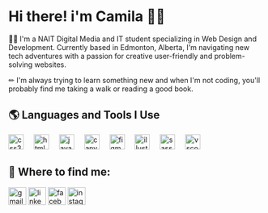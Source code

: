 <h1>Hi there! i'm Camila 👋😁</h1>

<p>👩‍💻 I'm a NAIT Digital Media and IT student specializing in Web Design and Development. Currently based in Edmonton, Alberta, I'm navigating new tech adventures with a passion for creative user-friendly and problem-solving websites.</p>
<p>✏ I'm always trying to learn something new and when I'm not coding, you'll probably find me taking a walk or reading a good book.</p>

###
<h2>🌎 Languages and Tools I Use</h2>
<div align="left">
  <img src="https://skillicons.dev/icons?i=css" height="30" alt="css3 logo"  />
  <img width="12" />
  <img src="https://skillicons.dev/icons?i=html" height="30" alt="html5 logo"  />
  <img width="12" />
  <img src="https://skillicons.dev/icons?i=js" height="30" alt="javascript logo"  />
  <img width="12" />
  <img src="https://cdn.simpleicons.org/canva/00C4CC" height="30" alt="canva logo"  />
  <img width="12" />
  <img src="https://cdn.jsdelivr.net/gh/devicons/devicon/icons/figma/figma-original.svg" height="30" alt="figma logo"  />
  <img width="12" />
  <img src="https://cdn.simpleicons.org/adobeillustrator/FF9A00" height="30" alt="illustrator logo"  />
  <img width="12" />
  <img src="https://skillicons.dev/icons?i=sass" height="30" alt="sass logo"  />
  <img width="12" />
  <img src="https://skillicons.dev/icons?i=vscode" height="30" alt="vscode logo"  />
</div>

###
<h2>📍 Where to find me:</h2>
<div align="left">
    <a target="_blank" href="mailto:mariacamilapd20@gmail.com" style="display: inline-block;"><img src="https://img.shields.io/static/v1?message=Gmail&logo=gmail&label=&color=D14836&logoColor=white&labelColor=&style=for-the-badge" height="35" alt="gmail logo"/></a>
    <a target="_blank" href="https://www.linkedin.com/in/maria-camila-pacheco-devia-ab1247301" style="display: inline-block;"><img src="https://img.shields.io/static/v1?message=LinkedIn&logo=linkedin&label=&color=0077B5&logoColor=white&labelColor=&style=for-the-badge" height="35" alt="linkedin logo"/></a>
    <a target="_blank" href="https://www.facebook.com/Maria-Camila-Pacheco-100075339427144" style="display: inline-block;"><img src="https://img.shields.io/static/v1?message=Facebook&logo=facebook&label=&color=1877F2&logoColor=white&labelColor=&style=for-the-badge" height="35" alt="facebook logo"  /></a>
    <a target="_blank" href="https://www.instagram.com/macami.20/" style="display: inline-block;"><img src="https://img.shields.io/static/v1?message=Instagram&logo=instagram&label=&color=E4405F&logoColor=white&labelColor=&style=for-the-badge" height="35" alt="instagram logo"/></a>
</div>
